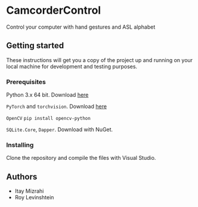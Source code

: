 # CamcorderControl
Control your computer with hand gestures and ASL alphabet

## Getting started
These instructions will get you a copy of the project up and running on your local machine for development and testing purposes.

### Prerequisites
Python 3.x 64 bit. Download [here](https://www.python.org/downloads/windows/)

`PyTorch` and `torchvision`. Download [here](https://pytorch.org/get-started/locally/)

`OpenCV`
`pip install opencv-python`

`SQLite.Core`, `Dapper`. Download with NuGet.

### Installing
Clone the repository and compile the files with Visual Studio.

## Authors
- Itay Mizrahi
- Roy Levinshtein

